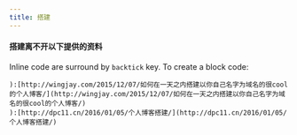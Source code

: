 ```yaml
---
title: 搭建
---
```

#### 搭建离不开以下提供的资料

Inline code are surround by `backtick` key. To create a block code:

	):[http://wingjay.com/2015/12/07/如何在一天之内搭建以你自己名字为域名的很cool的个人博客/](http://wingjay.com/2015/12/07/如何在一天之内搭建以你自己名字为域名的很cool的个人博客/)
	):[http://dpc11.cn/2016/01/05/个人博客搭建/](http://dpc11.cn/2016/01/05/个人博客搭建/)


####  
